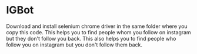# IGBot


Download and install selenium chrome driver in the same folder where you copy this code. 
This helps you to find people whom you follow on instagram but they don't follow you back.
This also helps you to find people who follow you on instagram but you don't follow them back.
